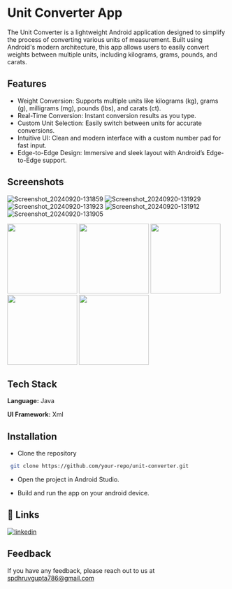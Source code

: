 
# Unit Converter App

The Unit Converter is a lightweight Android application designed to simplify the process of converting various units of measurement. Built using Android's modern architecture, this app allows users to easily convert weights between multiple units, including kilograms, grams, pounds, and carats.


## Features

- Weight Conversion: Supports multiple units like kilograms (kg), grams (g), milligrams (mg), pounds (lbs), and carats (ct).
- Real-Time Conversion: Instant conversion results as you type.
- Custom Unit Selection: Easily switch between units for accurate conversions.
- Intuitive UI: Clean and modern interface with a custom number pad for fast input.
- Edge-to-Edge Design: Immersive and sleek layout with Android’s Edge-to-Edge support.
## Screenshots

![Screenshot_20240920-131859](https://github.com/user-attachments/assets/79ce7142-2c32-4be8-a750-ca7e4f100e4a)
![Screenshot_20240920-131929](https://github.com/user-attachments/assets/1c0ae85e-7ec4-4aae-b195-f87e66f6ef4e)
![Screenshot_20240920-131923](https://github.com/user-attachments/assets/0918dafd-2d64-4b20-947d-0635b8e75092)
![Screenshot_20240920-131912](https://github.com/user-attachments/assets/0197c39c-ad05-48e7-824e-9cc9e6608742)
![Screenshot_20240920-131905](https://github.com/user-attachments/assets/931ea28a-b626-40e8-a72a-5b6eca5fadcb)

<p float="left"> <img src="https://github.com/user-attachments/assets/79ce7142-2c32-4be8-a750-ca7e4f100e4a" width="160"> <img src="https://github.com/user-attachments/assets/1c0ae85e-7ec4-4aae-b195-f87e66f6ef4e" width="160"> <img src="https://github.com/user-attachments/assets/0918dafd-2d64-4b20-947d-0635b8e75092" width="160"> <img src="https://github.com/user-attachments/assets/0197c39c-ad05-48e7-824e-9cc9e6608742" width="160"> <img src="https://github.com/user-attachments/assets/931ea28a-b626-40e8-a72a-5b6eca5fadcb" width="160"> </p>

## Tech Stack

**Language:** Java

**UI Framework:** Xml


## Installation

- Clone the repository

```bash
 git clone https://github.com/your-repo/unit-converter.git
```
- Open the project in Android Studio.

- Build and run the app on your android device.
    
## 🔗 Links
[![linkedin](https://img.shields.io/badge/linkedin-0A66C2?style=for-the-badge&logo=linkedin&logoColor=white)](https://www.linkedin.com/in/coderdhruv)



## Feedback

If you have any feedback, please reach out to us at spdhruvgupta786@gmail.com
